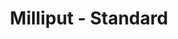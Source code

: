 ---
layout: product
title: "Milliput - Standard"
price: "700" 
desc: "N/A"
img_path: "/assets/img/MIL_STD.jpg"
brand: "N/A"
available: true
special_offer: true
new: false
soon: false
cat: "00"
subcat: "00"
subsubcat: "0N/A"
sifra: "MIL_STD"
popular: false
---